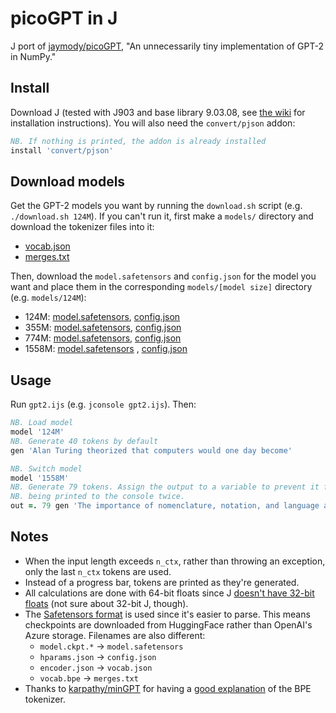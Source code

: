 # picoGPT in J

J port of [jaymody/picoGPT](https://github.com/jaymody/picoGPT), "An unnecessarily tiny implementation of GPT-2 in NumPy."

## Install

Download J (tested with J903 and base library 9.03.08, see [the wiki](https://code.jsoftware.com/wiki/System/Installation) for installation instructions). You will also need the `convert/pjson` addon:

```j
NB. If nothing is printed, the addon is already installed
install 'convert/pjson'
```

## Download models

Get the GPT-2 models you want by running the `download.sh` script (e.g. `./download.sh 124M`). If you can't run it, first make a `models/` directory and download the tokenizer files into it:
- [vocab.json](https://huggingface.co/gpt2/raw/main/vocab.json)
- [merges.txt](https://huggingface.co/gpt2/raw/main/merges.txt)

Then, download the `model.safetensors` and `config.json` for the model you want and place them in the corresponding `models/[model size]` directory (e.g. `models/124M`):
- 124M: [model.safetensors](https://huggingface.co/gpt2/resolve/main/model.safetensors), [config.json](https://huggingface.co/gpt2/raw/main/config.json)
- 355M: [model.safetensors](https://huggingface.co/gpt2-medium/resolve/main/model.safetensors), [config.json](https://huggingface.co/gpt2-medium/raw/main/config.json)
- 774M: [model.safetensors](https://huggingface.co/gpt2-large/resolve/main/model.safetensors), [config.json](https://huggingface.co/gpt2-large/raw/main/config.json)
- 1558M: [model.safetensors](https://huggingface.co/gpt2-xl/resolve/refs%2Fpr%2F5/model.safetensors) <!-- PR adding Safetensors checkpoint hasn't been merged yet -->, [config.json](https://huggingface.co/gpt2-xl/raw/main/config.json)

## Usage

Run `gpt2.ijs` (e.g. `jconsole gpt2.ijs`). Then:

```j
NB. Load model
model '124M'
NB. Generate 40 tokens by default
gen 'Alan Turing theorized that computers would one day become'

NB. Switch model
model '1558M'
NB. Generate 79 tokens. Assign the output to a variable to prevent it from
NB. being printed to the console twice.
out =. 79 gen 'The importance of nomenclature, notation, and language as tools of'
```

## Notes

- When the input length exceeds `n_ctx`, rather than throwing an exception, only the last `n_ctx` tokens are used.
- Instead of a progress bar, tokens are printed as they're generated.
- All calculations are done with 64-bit floats since J [doesn't have 32-bit floats](https://code.jsoftware.com/wiki/Vocabulary/NumericPrecisions) (not sure about 32-bit J, though).
- The [Safetensors format](https://github.com/huggingface/safetensors) is used since it's easier to parse. This means checkpoints are downloaded from HuggingFace rather than OpenAI's Azure storage. Filenames are also different:
    - `model.ckpt.*` -> `model.safetensors`
    - `hparams.json` -> `config.json`
    - `encoder.json` -> `vocab.json`
    - `vocab.bpe` -> `merges.txt`
- Thanks to [karpathy/minGPT](https://github.com/karpathy/minGPT) for having a [good explanation](https://github.com/karpathy/minGPT/blob/master/mingpt/bpe.py) of the BPE tokenizer.

